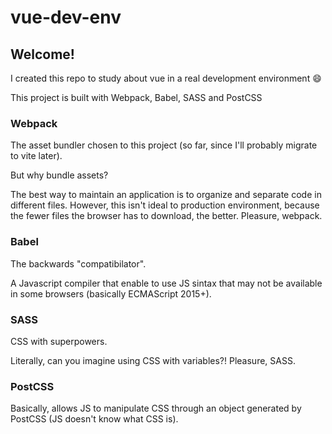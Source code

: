 # vue-dev-env

## Welcome!

I created this repo to study about vue in a real development environment 😄

This project is built with Webpack, Babel, SASS and PostCSS

### Webpack
The asset bundler chosen to this project (so far, since I'll probably migrate to vite later).

But why bundle assets?

The best way to maintain an application is to organize and separate code in different files. However, this isn't ideal to production environment, because the fewer files the browser has to download, the better. Pleasure, webpack.

### Babel
The backwards "compatibilator".

A Javascript compiler that enable to use JS sintax that may not be available in some browsers (basically ECMAScript 2015+).

### SASS
CSS with superpowers.

Literally, can you imagine using CSS with variables?! Pleasure, SASS.

### PostCSS
Basically, allows JS to manipulate CSS through an object generated by PostCSS (JS doesn't know what CSS is).
